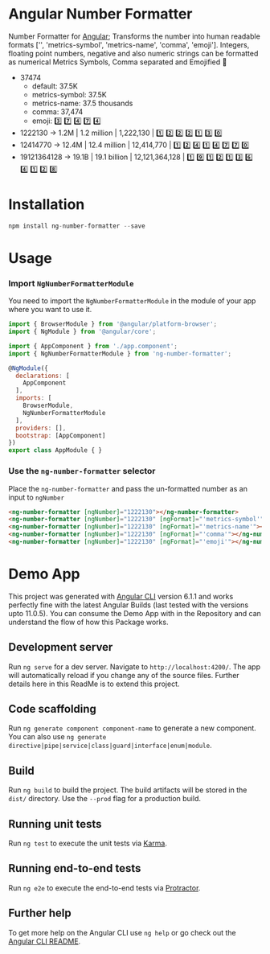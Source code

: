 # Angular Number Formatter

Number Formatter for [Angular](http://angular.io); Transforms the number into human readable formats ['', 'metrics-symbol', 'metrics-name', 'comma', 'emoji']. Integers, floating point numbers, negative and also numeric strings can be formatted as numerical Metrics Symbols, Comma separated and Emojified 🔢
* 37474
    - default: 37.5K
    - metrics-symbol: 37.5K
    - metrics-name: 37.5 thousands
    - comma: 37,474
    - emoji:  3️⃣ 7️⃣ 4️⃣ 7️⃣ 4️⃣ 
* 1222130 -> 1.2M | 1.2 million | 1,222,130 |  1️⃣ 2️⃣ 2️⃣ 2️⃣ 1️⃣ 3️⃣ 0️⃣ 
* 12414770 -> 12.4M | 12.4 million | 12,414,770 |  1️⃣ 2️⃣ 4️⃣ 1️⃣ 4️⃣ 7️⃣ 7️⃣ 0️⃣ 
* 19121364128 -> 19.1B | 19.1 billion | 12,121,364,128 |  1️⃣ 9️⃣ 1️⃣ 2️⃣ 1️⃣ 3️⃣ 6️⃣ 4️⃣ 1️⃣ 2️⃣ 8️⃣ 

# Installation
```js
npm install ng-number-formatter --save
```

# Usage

### Import `NgNumberFormatterModule`

You need to import the `NgNumberFormatterModule` in the module of your app where you want to use it.

```js
import { BrowserModule } from '@angular/platform-browser';
import { NgModule } from '@angular/core';

import { AppComponent } from './app.component';
import { NgNumberFormatterModule } from 'ng-number-formatter';

@NgModule({
  declarations: [
    AppComponent
  ],
  imports: [
    BrowserModule,
    NgNumberFormatterModule
  ],
  providers: [],
  bootstrap: [AppComponent]
})
export class AppModule { }
```

### Use the `ng-number-formatter` selector
Place the `ng-number-formatter` and pass the un-formatted number as an input to `ngNumber`

```html
<ng-number-formatter [ngNumber]="1222130"></ng-number-formatter>
<ng-number-formatter [ngNumber]="1222130" [ngFormat]="'metrics-symbol'"></ng-number-formatter>
<ng-number-formatter [ngNumber]="1222130" [ngFormat]="'metrics-name'"></ng-number-formatter>
<ng-number-formatter [ngNumber]="1222130" [ngFormat]="'comma'"></ng-number-formatter>
<ng-number-formatter [ngNumber]="1222130" [ngFormat]="'emoji'"></ng-number-formatter>
```

# Demo App

This project was generated with [Angular CLI](https://github.com/angular/angular-cli) version 6.1.1 and works perfectly fine with the latest Angular Builds (last tested with the versions upto 11.0.5). You can consume the Demo App with in the Repository and can understand the flow of how this Package works.

## Development server

Run `ng serve` for a dev server. Navigate to `http://localhost:4200/`. The app will automatically reload if you change any of the source files. Further details here in this ReadMe is to extend this project.

## Code scaffolding

Run `ng generate component component-name` to generate a new component. You can also use `ng generate directive|pipe|service|class|guard|interface|enum|module`.

## Build

Run `ng build` to build the project. The build artifacts will be stored in the `dist/` directory. Use the `--prod` flag for a production build.

## Running unit tests

Run `ng test` to execute the unit tests via [Karma](https://karma-runner.github.io).

## Running end-to-end tests

Run `ng e2e` to execute the end-to-end tests via [Protractor](http://www.protractortest.org/).

## Further help

To get more help on the Angular CLI use `ng help` or go check out the [Angular CLI README](https://github.com/angular/angular-cli/blob/master/README.md).
